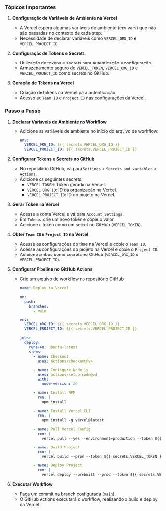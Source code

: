 ### Tópicos Importantes

1. **Configuração de Variáveis de Ambiente na Vercel**

   - A Vercel espera algumas variáveis de ambiente (env vars) que não são passadas no contexto de cada step.
   - Necessidade de declarar variáveis como `VERCEL_ORG_ID` e `VERCEL_PROJECT_ID`.

2. **Configuração de Tokens e Secrets**

   - Utilização de tokens e secrets para autenticação e configuração.
   - Armazenamento seguro de `VERCEL_TOKEN`, `VERCEL_ORG_ID` e `VERCEL_PROJECT_ID` como secrets no GitHub.

3. **Geração de Tokens na Vercel**
   - Criação de tokens na Vercel para autenticação.
   - Acesso ao `Team ID` e `Project ID` nas configurações da Vercel.

### Passo a Passo

1. **Declarar Variáveis de Ambiente no Workflow**

   - Adicione as variáveis de ambiente no início do arquivo de workflow:
     ```yaml
     env:
       VERCEL_ORG_ID: ${{ secrets.VERCEL_ORG_ID }}
       VERCEL_PROJECT_ID: ${{ secrets.VERCEL_PROJECT_ID }}
     ```

2. **Configurar Tokens e Secrets no GitHub**

   - No repositório GitHub, vá para `Settings` > `Secrets and variables` > `Actions`.
   - Adicione os seguintes secrets:
     - `VERCEL_TOKEN`: Token gerado na Vercel.
     - `VERCEL_ORG_ID`: ID da organização na Vercel.
     - `VERCEL_PROJECT_ID`: ID do projeto na Vercel.

3. **Gerar Token na Vercel**

   - Acesse a conta Vercel e vá para `Account Settings`.
   - Em `Tokens`, crie um novo token e copie o valor.
   - Adicione o token como um secret no GitHub (`VERCEL_TOKEN`).

4. **Obter `Team ID` e `Project ID` na Vercel**

   - Acesse as configurações do time na Vercel e copie o `Team ID`.
   - Acesse as configurações do projeto na Vercel e copie o `Project ID`.
   - Adicione ambos como secrets no GitHub (`VERCEL_ORG_ID` e `VERCEL_PROJECT_ID`).

5. **Configurar Pipeline no GitHub Actions**

   - Crie um arquivo de workflow no repositório GitHub:

     ```yaml
     name: Deploy to Vercel

     on:
       push:
         branches:
           - main

     env:
       VERCEL_ORG_ID: ${{ secrets.VERCEL_ORG_ID }}
       VERCEL_PROJECT_ID: ${{ secrets.VERCEL_PROJECT_ID }}

     jobs:
       deploy:
         runs-on: ubuntu-latest
         steps:
           - name: Checkout
             uses: actions/checkout@v4

           - name: Configure Node.js
             uses: actions/setup-node@v4
             with:
               node-version: 20

           - name: Install NPM
             run: |
               npm install

           - name: Install Vercel CLI
             run: |
               npm install -g vercel@latest

           - name: Pull Vercel Config
             run: |
               vercel pull --yes --environment=production --token ${{ secrets.VERCEL_TOKEN }}

           - name: Build Project
             run: |
               vercel build --prod --token ${{ secrets.VERCEL_TOKEN }}

           - name: Deploy Project
             run: |
               vercel deploy --prebuilt --prod --token ${{ secrets.VERCEL_TOKEN }}
     ```

6. **Executar Workflow**
   - Faça um commit na branch configurada (`main`).
   - O GitHub Actions executará o workflow, realizando o build e deploy na Vercel.
